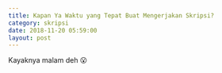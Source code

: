 ```yaml
---
title: Kapan Ya Waktu yang Tepat Buat Mengerjakan Skripsi?
category: skripsi
date: 2018-11-20 05:59:00
layout: post
---
```


Kayaknya malam deh 😮